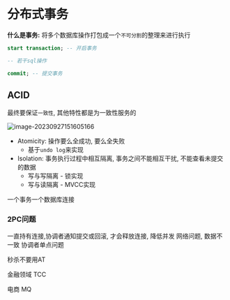 # 分布式事务

**什么是事务:** 将多个数据库操作打包成一个`不可分割`的整理来进行执行

```sql
start transaction; -- 开启事务

-- 若干sql操作

commit; -- 提交事务
```

## ACID

最终要保证`一致性`, 其他特性都是为一致性服务的

![image-20230927151605166](C:\Users\陈其丰\AppData\Roaming\Typora\typora-user-images\image-20230927151605166.png)

+ Atomicity: 操作要么全成功, 要么全失败
  + 基于`undo log`来实现
+ Isolation: 事务执行过程中相互隔离, 事务之间不能相互干扰, 不能查看未提交的数据
  + 写与写隔离 - 锁实现
  + 写与读隔离 - MVCC实现
















一个事务一个数据库连接

### 2PC问题

一直持有连接,协调者通知提交或回滚, 才会释放连接, 降低并发
网络问题, 数据不一致
协调者单点问题



秒杀不要用AT


金融领域 TCC

电商 MQ
